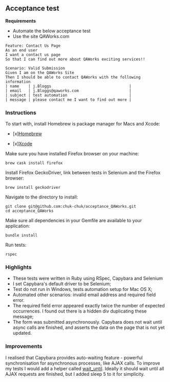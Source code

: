 ## Acceptance test

**Requirements**

- Automate the below acceptance test
- Use the site QAWorks.com

```
Feature: Contact Us Page  
As an end user  
I want a contact us page  
So that I can find out more about QAWorks exciting services!!  

Scenario: Valid Submission 
Given I am on the QAWorks Site    
Then I should be able to contact QAWorks with the following information      
| name    | j.Bloggs                                  |      
| email   | j.Bloggs@qaworks.com                      |
| subject | test automation                           |      
| message | please contact me I want to find out more |
```
### Instructions

To start with, install Homebrew is package manager for Macs and Xcode:

- [x][Homebrew](https://brew.sh/)

- [x][Xcode](https://itunes.apple.com/us/app/xcode/id497799835?ls=1&mt=12/)

Make sure you have installed Firefox browser on your machine:
```
brew cask install firefox
```
Install Firefox GeckoDriver, link between tests in Selenium and the Firefox browser:
```
brew install geckodriver
```
Navigate to the directory to install:
```
git clone git@github.com:chuk-chuk/acceptance_QAWorks.git
cd acceptance_QAWorks
```
Make sure all dependencies in your Gemfile are available to your application:
```
bundle install
```

Run tests:
```
rspec
```
### Highlights
* These tests were written in Ruby using RSpec, Capybara and Selenium
* I set Capybara's default driver to be Selenium;
* Test do not run in Windows, tests automation setup for Mac OS X;
* Automated other scenarios: invalid email address and required field error.
* The required field error appeared exactly twice the number of expected occurrences. I found out there is a hidden div duplicating these message;
* The form was submitted asynchronously. Capybara does not wait until async calls are finished, and asserts the data on the page that is not yet updated.

### Improvements

 I realised that Capybara provides auto-waiting feature - powerful synchronisation for asynchronous processes, like AJAX calls. To improve my tests I would add a helper called [wait_until](https://shvets.github.io/blog/2013/10/12/acceptance_tricks.html/). Ideally it should wait until all AJAX requests are finished, but I added sleep 5 to it for simplicity.
